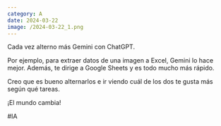 ```yaml
--- 
category: A 
date: 2024-03-22 
image: /2024-03-22_1.png 
--- 
```


Cada vez alterno más Gemini con ChatGPT.

Por ejemplo, para extraer datos de una imagen a Excel, Gemini lo hace mejor. Además, te dirige a Google Sheets y es todo mucho más rápido.

Creo que es bueno alternarlos e ir viendo cuál de los dos te gusta más según qué tareas.

¡El mundo cambia!

#IA